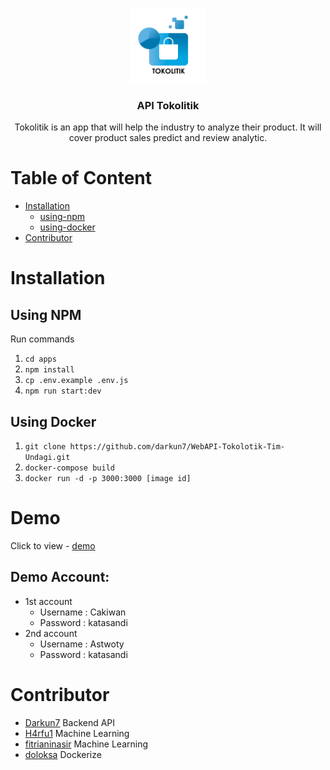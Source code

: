 <p align="center">
  <a href="https://github.com/darkun7/WebAPI-Tokolotik-Tim-Undagi/">
    <img src="apps/public/assets/logo-tokolitik.png" alt="Logo Tokolitik" width="120px">
  </a>
  <h3 align="center">API Tokolitik</h3>
  <p align="center">Tokolitik is an app that will help the industry to analyze their product. It will cover product sales predict and review analytic.</p>
</p>


# Table of Content
* [Installation](#installation)
  * [using-npm](#using-npm)
  * [using-docker](#using-docker)
* [Contributor](#contributor)

# Installation
## Using NPM
Run commands
1) ```cd apps```
2) ```npm install```
3) ```cp .env.example .env.js```
4) ```npm run start:dev```
## Using Docker
1) ```git clone https://github.com/darkun7/WebAPI-Tokolotik-Tim-Undagi.git```
2) ```docker-compose build```
3) ```docker run -d -p 3000:3000 [image id]```

# Demo
Click to view - [demo]
## Demo Account: 
* 1st account
  * Username : Cakiwan
  * Password : katasandi
* 2nd account
  * Username : Astwoty
  * Password : katasandi

# Contributor
  - [Darkun7] Backend API
  - [H4rfu1] Machine Learning
  - [fitrianinasir] Machine Learning
  - [doloksa] Dockerize

   [Darkun7]: <https://github.com/darkun7>
   [H4rfu1]: <https://github.com/H4rfu1>
   [doloksa]: <https://github.com/doloksa>
   [fitrianinasir]: <https://github.com/fitrianinasir>
   [git-repo-url]: <https://github.com/darkun7/WebAPI-Tokolotik-Tim-Undagi/>
   [demo]: <https://tokolitik.tech>
